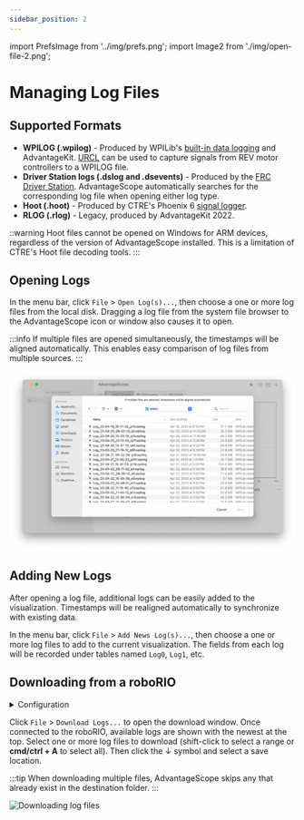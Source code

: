 ```yaml
---
sidebar_position: 2
---
```


import PrefsImage from '../img/prefs.png';
import Image2 from './img/open-file-2.png';

# Managing Log Files

## Supported Formats

- **WPILOG (.wpilog)** - Produced by WPILib's [built-in data logging](https://docs.wpilib.org/en/stable/docs/software/telemetry/datalog.html) and AdvantageKit. [URCL](../more-features/urcl.md) can be used to capture signals from REV motor controllers to a WPILOG file.
- **Driver Station logs (.dslog and .dsevents)** - Produced by the [FRC Driver Station](https://docs.wpilib.org/en/stable/docs/software/driverstation/driver-station.html). AdvantageScope automatically searches for the corresponding log file when opening either log type.
- **Hoot (.hoot)** - Produced by CTRE's Phoenix 6 [signal logger](https://pro.docs.ctr-electronics.com/en/latest/docs/api-reference/api-usage/signal-logging.html).
- **RLOG (.rlog)** - Legacy, produced by AdvantageKit 2022.

::warning
Hoot files cannot be opened on Windows for ARM devices, regardless of the version of AdvantageScope installed. This is a limitation of CTRE's Hoot file decoding tools.
:::

## Opening Logs

In the menu bar, click `File` > `Open Log(s)...`, then choose a one or more log files from the local disk. Dragging a log file from the system file browser to the AdvantageScope icon or window also causes it to open.

:::info
If multiple files are opened simultaneously, the timestamps will be aligned automatically. This enables easy comparison of log files from multiple sources.
:::

![Opening a saved log](./img/open-file-1.png)

## Adding New Logs

After opening a log file, additional logs can be easily added to the visualization. Timestamps will be realigned automatically to synchronize with existing data.

In the menu bar, click `File` > `Add News Log(s)...`, then choose a one or more log files to add to the current visualization. The fields from each log will be recorded under tables named `Log0`, `Log1`, etc.

## Downloading from a roboRIO

<details>
<summary>Configuration</summary>

Open the preferences window by clicking `Help` > `Show Preferences...` (Windows/Linux) or `AdvantageScope` > `Settings...` (macOS). Update the roboRIO address and log folder. Click `File` > `Use USB roboRIO Address` to temporarily use the IP address `172.22.11.2` for all connections.

<img src={PrefsImage} alt="Diagram of roboRIO preferences" height="350" />
</details>

Click `File` > `Download Logs...` to open the download window. Once connected to the roboRIO, available logs are shown with the newest at the top. Select one or more log files to download (shift-click to select a range or **cmd/ctrl + A** to select all). Then click the ↓ symbol and select a save location.

:::tip
When downloading multiple files, AdvantageScope skips any that already exist in the destination folder.
:::

<img src={Image2} alt="Downloading log files" height="350" />
